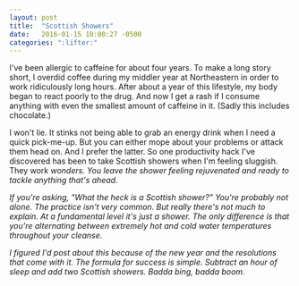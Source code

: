 ```yaml
---
layout: post
title:  "Scottish Showers"
date:   2016-01-15 10:00:27 -0500
categories: ":lifter:"
---
```


<p>I've been allergic to caffeine for about four years. To make a long story short, I overdid coffee during my middler year at Northeastern in order to work ridiculously long hours. After about a year of this lifestyle, my body began to react poorly to the drug. And now I get a rash if I consume anything with even the smallest amount of caffeine in it. (Sadly this includes chocolate.)</p>

<p>I won't lie. It stinks not being able to grab an energy drink when I need a quick pick-me-up. But you can either mope about your problems or attack them head on. And I prefer the latter. So one productivity hack I've discovered has been to take Scottish showers when I'm feeling sluggish. They work <i>wonders<i>. You leave the shower feeling rejuvenated and ready to tackle anything that's ahead.</p> 

<p>If you're asking, "What the heck is a Scottish shower?" You're probably not alone. The practice isn't very common. But really there's not much to explain. At a fundamental level it's just a shower. The only difference is that you're alternating between extremely hot and cold water temperatures throughout your cleanse.</p>

<p>I figured I'd post about this because of the new year and the resolutions that come with it. The formula for success is simple. Subtract an hour of sleep and add two Scottish showers. Badda bing, badda boom.</p>
